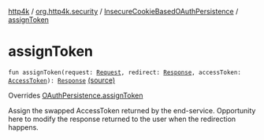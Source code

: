 [http4k](../../index.md) / [org.http4k.security](../index.md) / [InsecureCookieBasedOAuthPersistence](index.md) / [assignToken](./assign-token.md)

# assignToken

`fun assignToken(request: `[`Request`](../../org.http4k.core/-request/index.md)`, redirect: `[`Response`](../../org.http4k.core/-response/index.md)`, accessToken: `[`AccessToken`](../-access-token/index.md)`): `[`Response`](../../org.http4k.core/-response/index.md) [(source)](https://github.com/http4k/http4k/blob/master/http4k-security-oauth/src/main/kotlin/org/http4k/security/InsecureCookieBasedOAuthPersistence.kt#L37)

Overrides [OAuthPersistence.assignToken](../-o-auth-persistence/assign-token.md)

Assign the swapped AccessToken returned by the end-service. Opportunity here to modify the
response returned to the user when the redirection happens.

